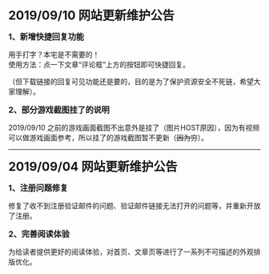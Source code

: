 <p>
	<strong><span style="font-size:24px;">2019/09/10 网站更新维护公告</span></strong> 
</p>
<p>
	<strong><span style="font-size:16px;">1、新增快捷回复功能</span></strong> 
</p>
用手打字？本宅是不需要的！<br />
使用方法：点一下文章“评论框”上方的按钮即可快捷回复。<br />
<p>
	（但下载链接的回复可见功能还是要的，目的是为了保护资源安全不死链，希望大家理解）。
</p>
<span style="font-size:16px;"><strong>2、部分游戏截图挂了的说明</strong></span><br />
<p>
	2019/09/10 之前的游戏画面截图不出意外是挂了（图片HOST原因），因为有视频可以做游戏画面参考，所以挂了的游戏截图暂不更新（<s>因为穷</s>）。
</p>
<hr />
<p><strong><span style="font-size:24px;">2019/09/04 网站更新维护公告</span></strong><span style="font-size:24px;"></span> </p>
<p>
	<strong><span style="font-size:16px;">1、注册问题修复</span></strong> 
</p>
<p>
	修复了收不到注册验证邮件的问题、验证邮件链接无法打开的问题等，并重新开放了注册。
</p>
<p>
	<strong><span style="font-size:16px;">2、完善阅读体验</span></strong> 
</p>
<p>
	为给读者提供更好的阅读体验，对首页、文章页等进行了一系列不可描述的外观排版优化。
</p>
